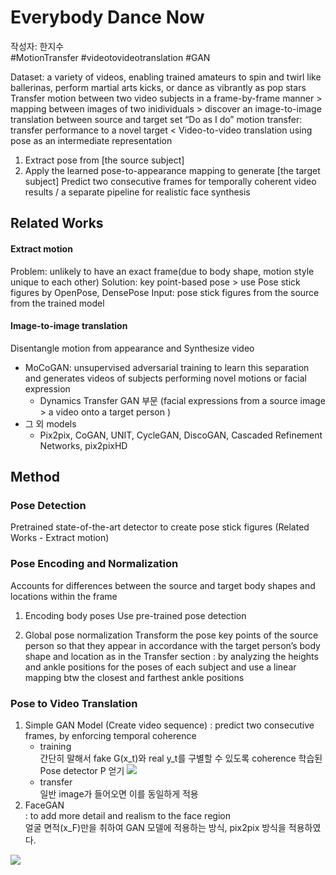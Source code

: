 # Everybody Dance Now
작성자: 한지수  
#MotionTransfer #videotovideotranslation #GAN 

Dataset: a variety of videos, enabling trained amateurs to spin and twirl like ballerinas, perform martial arts kicks, or dance as vibrantly as pop stars
Transfer motion between two video subjects in a frame-by-frame manner > mapping between images of two inidividuals > discover an image-to-image translation between source and target set
“Do as I do” motion transfer: transfer performance to a novel target < Video-to-video translation using pose as an intermediate representation
1. Extract pose from [the source subject]
2. Apply the learned pose-to-appearance mapping to generate [the target subject]
Predict two consecutive frames for temporally coherent video results / a separate pipeline for realistic face synthesis

## Related Works
#### Extract motion
Problem: unlikely to have an exact frame(due to body shape, motion style unique to each other)
Solution: key point-based pose > use Pose stick figures by OpenPose, DensePose
Input: pose stick figures from the source from the trained model 

#### Image-to-image translation
Disentangle motion from appearance and Synthesize video 
- MoCoGAN: unsupervised adversarial training to learn this separation and generates videos of subjects performing novel motions or facial expression
    - Dynamics Transfer GAN 부문 (facial expressions from a source image > a video onto a target person )
- 그 외 models
    - Pix2pix, CoGAN, UNIT, CycleGAN, DiscoGAN, Cascaded Refinement Networks, pix2pixHD

## Method
### Pose Detection
Pretrained state-of-the-art detector to create pose stick figures (Related Works - Extract motion)

### Pose Encoding and Normalization
Accounts for differences between the source and target body shapes and locations within the frame
1. Encoding body poses
Use pre-trained pose detection

2. Global pose normalization
Transform the pose key points of the source person so that they appear in accordance with the target person’s body shape and location as in the Transfer section
: by analyzing the heights and ankle positions for the poses of each subject and use a linear mapping btw the closest and farthest ankle positions

### Pose to Video Translation
1. Simple GAN Model (Create video sequence)
: predict two consecutive frames, by enforcing temporal coherence  
    - training  
        간단히 말해서 fake G(x_t)와 real y_t를 구별할 수 있도록 coherence 학습된 Pose detector P 얻기
        <img src="https://chart.apis.google.com/chart?cht=tx&chl=L_%7Bsmooth%7D%20(G%2CD)%3D%5Cmathbb%7BE%7D_%7B(x%2Cy)%7D%20%5Blog%20D(x_t%2C%20x_%7Bt%2B1%7D%2C%20y_t%2C%20y_%7Bt%2B1%7D)%5D%2BE_x%5Blog(1-D(x_t%2C%20x_%7Bt%2B1%7D%2C%20G(x_t)%2C%20G(x_%7Bt%2B1%7D))%5D">
    - transfer  
        일반 image가 들어오면 이를 동일하게 적용
2. FaceGAN  
: to add more detail and realism to the face region  
얼굴 면적(x_F)만을 취하여 GAN 모델에 적용하는 방식, pix2pix 방식을 적용하였다.
<img src="https://chart.apis.google.com/chart?cht=tx&chl=L_%7Bface%7D%20(G_f%2CD_f)%3D%5Cmathbb%7BE%7D_%7B(x_F%20%2Cy_F)%7D%20%5Blog%20D_f(x_F%2C%20y_F)%5D%2BE_x_%7BF%7D%5Blog(1-D(x_F%2C%20G(x)_F%2Br)%5D">